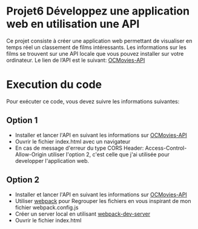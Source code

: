 # Projet6 Développez une application web en utilisation une API
Ce projet consiste à créer une application web permettant de visualiser en temps réel un classement de films intéressants.
Les informations sur les films se trouvent sur une API locale que vous pouvez installer sur votre ordinateur. 
Le lien de l’API est le suivant: [OCMovies-API](https://github.com/OpenClassrooms-Student-Center/OCMovies-API-EN-FR)
# Execution du code
 Pour exécuter ce code, vous devez suivre les informations suivantes:
 ## Option 1
 * Installer et lancer l'API en suivant les informations sur [OCMovies-API](https://github.com/OpenClassrooms-Student-Center/OCMovies-API-EN-FR)
 * Ouvrir le fichier index.html avec un navigateur
 * En cas de message d'erreur du type CORS Header: Access-Control-Allow-Origin utiliser l'option 2, c'est celle que j'ai utilisée pour developper l'application web.
 ## Option 2 
 * Installer et lancer l'API en suivant les informations sur [OCMovies-API](https://github.com/OpenClassrooms-Student-Center/OCMovies-API-EN-FR)
 * Utiliser [webpack](https://webpack.js.org/) pour Regrouper les fichiers en vous inspirant de mon fichier webpack.config.js
 * Créer un server local en utilisant [webpack-dev-server](https://github.com/webpack/webpack-dev-server)
 * Ouvrir le fichier index.html
